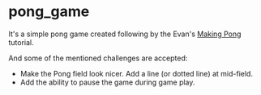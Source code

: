 # pong_game
It's a simple pong game created following by the Evan's [Making Pong](http://elm-lang.org/blog/making-pong) tutorial.

And some of the mentioned challenges are accepted:

* Make the Pong field look nicer. Add a line (or dotted line) at mid-field.
* Add the ability to pause the game during game play.
